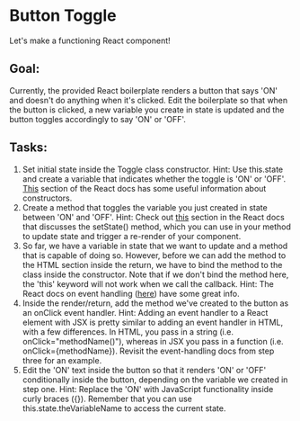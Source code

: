 # Button Toggle
Let's make a functioning React component!

## Goal:
Currently, the provided React boilerplate renders a button that says 'ON' and doesn't do anything when it's clicked. Edit the boilerplate so that when the button is clicked, a new variable you create in state is updated and the button toggles accordingly to say 'ON' or 'OFF'.

## Tasks:
1. Set initial state inside the Toggle class constructor. Hint: Use this.state and create a variable that indicates whether the toggle is 'ON' or 'OFF'. [This](https://reactjs.org/docs/react-component.html#constructor) section of the React docs has some useful information about constructors.
2. Create a method that toggles the variable you just created in state between 'ON' and 'OFF'. Hint: Check out [this](https://reactjs.org/docs/react-component.html#setstate) section in the React docs that discusses the setState() method, which you can use in your method to update state and trigger a re-render of your component. 
3. So far, we have a variable in state that we want to update and a method that is capable of doing so. However, before we can add the method to the HTML section inside the return, we have to bind the method to the class inside the constructor. Note that if we don't bind the method here, the 'this' keyword will not work when we call the callback. Hint: The React docs on event handling ([here](https://reactjs.org/docs/handling-events.html)) have some great info.       
4. Inside the render/return, add the method we've created to the button as an onClick event handler. Hint: Adding an event handler to a React element with JSX is pretty similar to adding an event handler in HTML, with a few differences. In HTML, you pass in a string (i.e. onClick="methodName()"), whereas in JSX you pass in a function (i.e. onClick={methodName}). Revisit the event-handling docs from step three for an example. 
5. Edit the 'ON' text inside the button so that it renders 'ON' or 'OFF' conditionally inside the button, depending on the variable we created in step one. Hint: Replace the 'ON' with JavaScript functionality inside curly braces ({}). Remember that you can use this.state.theVariableName to access the current state.     
